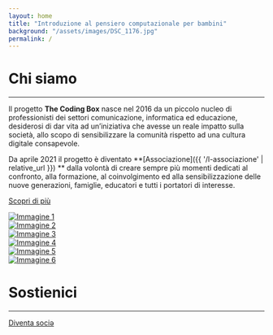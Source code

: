 ```yaml
---
layout: home
title: "Introduzione al pensiero computazionale per bambini"
background: "/assets/images/DSC_1176.jpg"
permalink: /
---
```


# Chi siamo

<hr class="green-divider">

Il progetto **The Coding Box** nasce nel 2016 da un piccolo nucleo di professionisti dei settori comunicazione, informatica ed educazione, desiderosi di dar vita ad un’iniziativa che avesse un reale impatto sulla società, allo scopo di sensibilizzare la comunità rispetto ad una cultura digitale consapevole.

Da aprile 2021 il progetto è diventato **[Associazione]({{ '/l-associazione' | relative_url }})
** dalla volontà di creare sempre più momenti dedicati al confronto, alla formazione, al coinvolgimento ed alla sensibilizzazione delle nuove generazioni, famiglie, educatori e tutti i portatori di interesse.

<a href="{{ '/' | relative_url }}" class="btn-custom">Scopri di più</a>

<div class="image-grid">
    <div class="image-item">
        <a href="{{ '/assets/images/slideshow/1.jpg' | relative_url }}" data-lightbox="gallery" data-title="Immagine 1">
            <img src="{{ '/assets/images/slideshow/1.jpg' | relative_url }}" alt="Immagine 1">
        </a>
    </div>
    <div class="image-item">
        <a href="{{ '/assets/images/slideshow/2.jpg' | relative_url }}" data-lightbox="gallery" data-title="Immagine 2">
            <img src="{{ '/assets/images/slideshow/2.jpg' | relative_url }}" alt="Immagine 2">
        </a>
    </div>
    <div class="image-item">
        <a href="{{ '/assets/images/slideshow/3.jpg' | relative_url }}" data-lightbox="gallery" data-title="Immagine 3">
            <img src="{{ '/assets/images/slideshow/3.jpg' | relative_url }}" alt="Immagine 3">
        </a>
    </div>
    <div class="image-item">
        <a href="{{ '/assets/images/slideshow/4.png' | relative_url }}" data-lightbox="gallery" data-title="Immagine 4">
            <img src="{{ '/assets/images/slideshow/4.png' | relative_url }}" alt="Immagine 4">
        </a>
    </div>
    <div class="image-item">
        <a href="{{ '/assets/images/slideshow/5.jpg' | relative_url }}" data-lightbox="gallery" data-title="Immagine 5">
            <img src="{{ '/assets/images/slideshow/5.jpg' | relative_url }}" alt="Immagine 5">
        </a>
    </div>
    <div class="image-item">
        <a href="{{ '/assets/images/slideshow/6.jpg' | relative_url }}" data-lightbox="gallery" data-title="Immagine 6">
            <img src="{{ '/assets/images/slideshow/6.jpg' | relative_url }}" alt="Immagine 6">
        </a>
    </div>
</div>

# Sostienici

<hr class="green-divider">

<a href="{{ '/sostienici/' | relative_url }}" class="btn-custom">Diventa sociə</a>
